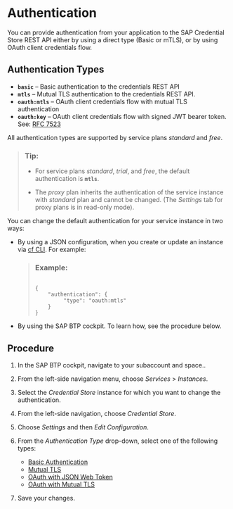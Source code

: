 <!-- loio39175ca47fa34d7699f7c6ab6dc97fe5 -->

# Authentication

You can provide authentication from your application to the SAP Credential Store REST API either by using a direct type \(Basic or mTLS\), or by using OAuth client credentials flow.



<a name="loio39175ca47fa34d7699f7c6ab6dc97fe5__section_gfp_s5g_btb"/>

## Authentication Types

-   **`basic`** – Basic authentication to the credentials REST API
-   **`mtls`** – Mutual TLS authentication to the credentials REST API.
-   **`oauth:mtls`** – OAuth client credentials flow with mutual TLS authentication
-   **`oauth:key`** – OAuth client credentials flow with signed JWT bearer token. See: [RFC 7523](https://datatracker.ietf.org/doc/html/rfc7523)

All authentication types are supported by service plans *standard* and *free*.

> ### Tip:  
> -   For service plans *standard*, *trial*, and *free*, the default authentication is **`mtls`**.
> 
> -   The *proxy* plan inherits the authentication of the service instance with *standard* plan and cannot be changed. \(The *Settings* tab for proxy plans is in read-only mode\).

You can change the default authentication for your service instance in two ways:

-   By using a JSON configuration, when you create or update an instance via [cf CLI](https://docs.cloudfoundry.org/devguide/services/managing-services.html#create). For example:

    > ### Example:  
    > ```
    > 
    > {  
    >     "authentication": {    
    >          "type": "oauth:mtls"  
    >     }
    > }
    > ```

-   By using the SAP BTP cockpit. To learn how, see the procedure below.



<a name="loio39175ca47fa34d7699f7c6ab6dc97fe5__section_l3j_2rg_btb"/>

## Procedure

1.  In the SAP BTP cockpit, navigate to your subaccount and space..
2.  From the left-side navigation menu, choose *Services* \> *Instances*.
3.  Select the *Credential Store* instance for which you want to change the authentication.
4.  From the left-side navigation, choose *Credential Store*.
5.  Choose *Settings* and then *Edit Configuration*.
6.  From the *Authentication Type* drop-down, select one of the following types:
    -   [Basic Authentication](basic-authentication-64d56ea.md)
    -   [Mutual TLS](mutual-tls-14c3419.md)
    -   [OAuth with JSON Web Token](oauth-with-json-web-token-082f920.md)
    -   [OAuth with Mutual TLS](oauth-with-mutual-tls-27ffb98.md)

7.  Save your changes.

